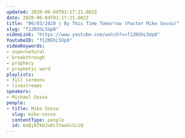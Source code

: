```yaml
---
updated: 2020-06-04T01:17:21.082Z
date: 2020-06-04T01:17:21.082Z
title: "06/03/2020 | By This Time Tomorrow (Pastor Mike Sosso)"
slug: "f12NShLSUp8"
videoLink: "https://www.youtube.com/watch?v=f12NShLSUp8"
YoutubeID: "f12NShLSUp8"
videoKeywords:
- supernatural
- breakthrough
- prophecy
- prophetic word
playlists:
- full sermons
- livestreams
speakers:
- Michael Sosso
people:
- title: Mike Sosso
  slug: mike-sosso
  contentType: people
  id: 6aQjATkbJuOcIYwuGcSciQ
---
```

